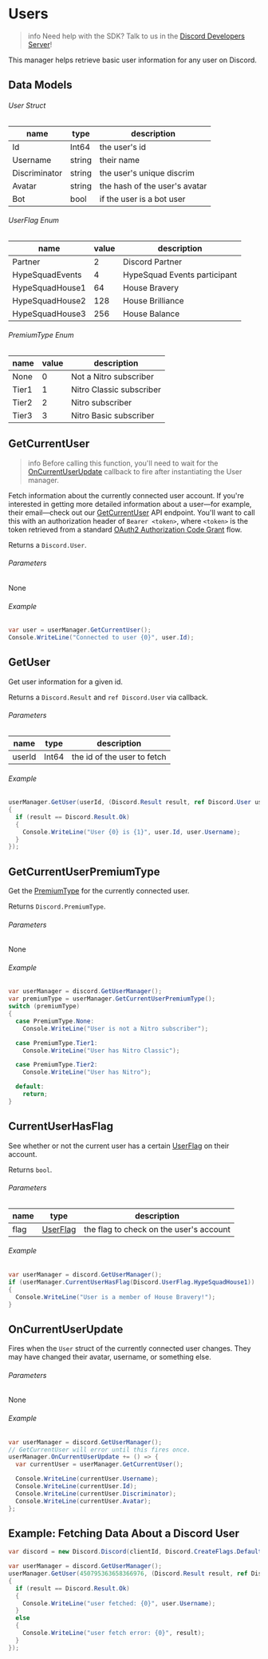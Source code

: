 # Users

> info
> Need help with the SDK? Talk to us in the [Discord Developers Server](https://discord.gg/discord-developers)!

This manager helps retrieve basic user information for any user on Discord.

## Data Models

###### User Struct

| name          | type   | description                   |
|---------------|--------|-------------------------------|
| Id            | Int64  | the user's id                 |
| Username      | string | their name                    |
| Discriminator | string | the user's unique discrim     |
| Avatar        | string | the hash of the user's avatar |
| Bot           | bool   | if the user is a bot user     |

###### UserFlag Enum

| name            | value | description                  |
|-----------------|-------|------------------------------|
| Partner         | 2     | Discord Partner              |
| HypeSquadEvents | 4     | HypeSquad Events participant |
| HypeSquadHouse1 | 64    | House Bravery                |
| HypeSquadHouse2 | 128   | House Brilliance             |
| HypeSquadHouse3 | 256   | House Balance                |

###### PremiumType Enum

| name  | value | description              |
|-------|-------|--------------------------|
| None  | 0     | Not a Nitro subscriber   |
| Tier1 | 1     | Nitro Classic subscriber |
| Tier2 | 2     | Nitro subscriber         |
| Tier3 | 3     | Nitro Basic subscriber   |

## GetCurrentUser

> info
> Before calling this function, you'll need to wait for the [OnCurrentUserUpdate](#DOCS_GAME_SDK_USERS/oncurrentuserupdate) callback to fire after instantiating the User manager.

Fetch information about the currently connected user account. If you're interested in getting more detailed information about a user—for example, their email—check out our [GetCurrentUser](#DOCS_RESOURCES_USER/get-current-user) API endpoint. You'll want to call this with an authorization header of `Bearer <token>`, where `<token>` is the token retrieved from a standard [OAuth2 Authorization Code Grant](#DOCS_TOPICS_OAUTH2/authorization-code-grant) flow.

Returns a `Discord.User`.

###### Parameters

None

###### Example

```cs
var user = userManager.GetCurrentUser();
Console.WriteLine("Connected to user {0}", user.Id);
```

## GetUser

Get user information for a given id.

Returns a `Discord.Result` and `ref Discord.User` via callback.

###### Parameters

| name   | type  | description                 |
|--------|-------|-----------------------------|
| userId | Int64 | the id of the user to fetch |

###### Example

```cs
userManager.GetUser(userId, (Discord.Result result, ref Discord.User user) =>
{
  if (result == Discord.Result.Ok)
  {
    Console.WriteLine("User {0} is {1}", user.Id, user.Username);
  }
});
```

## GetCurrentUserPremiumType

Get the [PremiumType](#DOCS_GAME_SDK_USERS/data-models-premiumtype-enum) for the currently connected user.

Returns `Discord.PremiumType`.

###### Parameters

None

###### Example

```cs
var userManager = discord.GetUserManager();
var premiumType = userManager.GetCurrentUserPremiumType();
switch (premiumType)
{
  case PremiumType.None:
    Console.WriteLine("User is not a Nitro subscriber");

  case PremiumType.Tier1:
    Console.WriteLine("User has Nitro Classic");

  case PremiumType.Tier2:
    Console.WriteLine("User has Nitro");

  default:
    return;
}
```

## CurrentUserHasFlag

See whether or not the current user has a certain [UserFlag](#DOCS_GAME_SDK_USERS/data-models-userflag-enum) on their account.

Returns `bool`.

###### Parameters

| name | type                                                       | description                             |
|------|------------------------------------------------------------|-----------------------------------------|
| flag | [UserFlag](#DOCS_GAME_SDK_USERS/data-models-userflag-enum) | the flag to check on the user's account |

###### Example

```cs
var userManager = discord.GetUserManager();
if (userManager.CurrentUserHasFlag(Discord.UserFlag.HypeSquadHouse1))
{
  Console.WriteLine("User is a member of House Bravery!");
}
```

## OnCurrentUserUpdate

Fires when the `User` struct of the currently connected user changes. They may have changed their avatar, username, or something else.

###### Parameters

None

###### Example

```cs
var userManager = discord.GetUserManager();
// GetCurrentUser will error until this fires once.
userManager.OnCurrentUserUpdate += () => {
  var currentUser = userManager.GetCurrentUser();

  Console.WriteLine(currentUser.Username);
  Console.WriteLine(currentUser.Id);
  Console.WriteLine(currentUser.Discriminator);
  Console.WriteLine(currentUser.Avatar);
};
```

## Example: Fetching Data About a Discord User

```cs
var discord = new Discord.Discord(clientId, Discord.CreateFlags.Default);

var userManager = discord.GetUserManager();
userManager.GetUser(450795363658366976, (Discord.Result result, ref Discord.User user) =>
{
  if (result == Discord.Result.Ok)
  {
    Console.WriteLine("user fetched: {0}", user.Username);
  }
  else
  {
    Console.WriteLine("user fetch error: {0}", result);
  }
});
```
